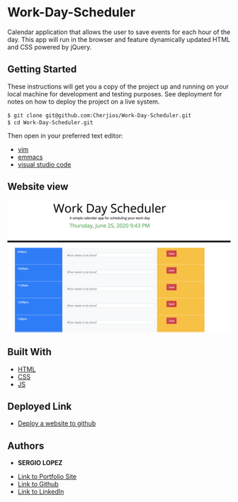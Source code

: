 # Work-Day-Scheduler
Calendar application that allows the user to save events for each hour of the day. This app will run in the browser and feature dynamically updated HTML and CSS powered by jQuery.
 
## Getting Started
These instructions will get you a copy of the project up and running on your local machine for development and testing purposes. See deployment for notes on how to deploy the project on a live system.

```
$ git clone git@github.com:Cherjios/Work-Day-Scheduler.git
$ cd Work-Day-Scheduler.git
```
Then open in your preferred text editor:
- [vim](https://www.vim.org/) 
- [emmacs](https://www.gnu.org/software/emacs/)
- [visual studio code](https://code.visualstudio.com/) 

## Website view
![Web screenshot](Work-Day-Scheduler.png)


## Built With

* [HTML](https://developer.mozilla.org/en-US/docs/Web/HTML)
* [CSS](https://developer.mozilla.org/en-US/docs/Web/CSS)
* [JS](https://developer.mozilla.org/en-US/docs/Web/JavaScript)

## Deployed Link

* [Deploy a website to github](https://www.google.com/search?rlz=1C5CHFA_enUS876US878&sxsrf=ALeKk03L-krWYrY46bsiZVRE3DFHIEULGA%3A1591932240148&ei=UPXiXsrBCLW90PEPsvWSwAY&q=deploy+a+website+on+github&oq=deploy+a+website+on+github&gs_lcp=CgZwc3ktYWIQAzIECAAQQzIGCAAQFhAeMgYIABAWEB4yBggAEBYQHjoECCMQJzoFCAAQkQI6BQgAELEDOgcIABCxAxBDOgIIADoHCAAQFBCHAlDcMFjZUmDGVGgAcAB4AIABZogBoAeSAQQxMC4xmAEAoAEBqgEHZ3dzLXdpeg&sclient=psy-ab&ved=0ahUKEwjKqbjdqfvpAhW1HjQIHbK6BGgQ4dUDCAw&uact=5)


## Authors

* **SERGIO LOPEZ** 

- [Link to Portfolio Site](#)
- [Link to Github](https://github.com/cherjios)
- [Link to LinkedIn](https://www.linkedin.com/in/sergio-lopez-81790579)


